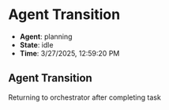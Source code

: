 # Agent Transition

- **Agent**: planning
- **State**: idle
- **Time**: 3/27/2025, 12:59:20 PM

## Agent Transition

Returning to orchestrator after completing task

